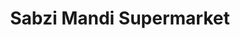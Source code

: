 ---
title: "Sabzi Mandi Supermarket"
url: /surrey/sabzi-mandi-supermarket-120-street/
shop: Supermarkt
---